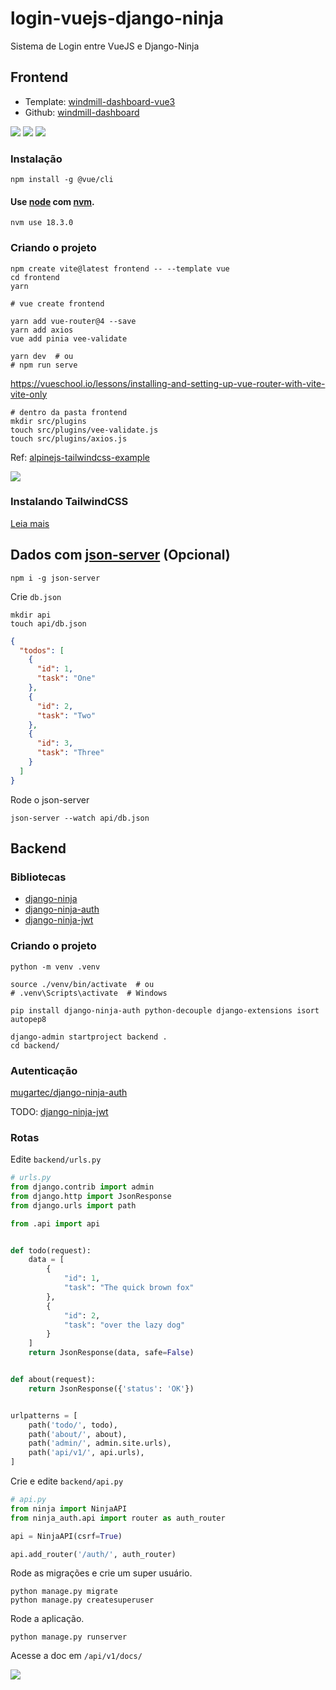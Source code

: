 # login-vuejs-django-ninja

Sistema de Login entre VueJS e Django-Ninja

## Frontend

* Template: [windmill-dashboard-vue3](https://github.com/ByDiamondHQ/windmill-dashboard-vue3)
* Github: [windmill-dashboard](https://github.com/estevanmaito/windmill-dashboard)

![](img/login2.png)
![](img/register.png)
![](img/forgot-password.png)

### Instalação

```
npm install -g @vue/cli
```

#### Use [node](https://nodejs.org/en/) com [nvm](https://github.com/nvm-sh/nvm).

```
nvm use 18.3.0
```


### Criando o projeto

```
npm create vite@latest frontend -- --template vue
cd frontend
yarn

# vue create frontend

yarn add vue-router@4 --save
yarn add axios
vue add pinia vee-validate

yarn dev  # ou
# npm run serve
```

https://vueschool.io/lessons/installing-and-setting-up-vue-router-with-vite-vite-only


```
# dentro da pasta frontend
mkdir src/plugins
touch src/plugins/vee-validate.js
touch src/plugins/axios.js
```

Ref: [alpinejs-tailwindcss-example](https://github.com/rg3915/alpinejs-tailwindcss-example)

![](https://camo.githubusercontent.com/433b9e46931996dab58a0231b202aad43e24ce6bd7c7f04c1e32fb88b1b43b61/68747470733a2f2f77696e646d696c6c75692e636f6d2f696d672f44617368626f6172642e706e67)

### Instalando TailwindCSS

[Leia mais](install_tailwind.md)


## Dados com [json-server](https://www.npmjs.com/package/json-server) (Opcional)

```
npm i -g json-server
```

Crie `db.json`

```
mkdir api
touch api/db.json
```

```json
{
  "todos": [
    {
      "id": 1,
      "task": "One"
    },
    {
      "id": 2,
      "task": "Two"
    },
    {
      "id": 3,
      "task": "Three"
    }
  ]
}
```

Rode o json-server

```
json-server --watch api/db.json
```


## Backend

### Bibliotecas

* [django-ninja](https://django-ninja.rest-framework.com/)
* [django-ninja-auth](https://github.com/mugartec/django-ninja-auth)
* [django-ninja-jwt](https://eadwincode.github.io/django-ninja-jwt/)

### Criando o projeto

```
python -m venv .venv

source ./venv/bin/activate  # ou
# .venv\Scripts\activate  # Windows

pip install django-ninja-auth python-decouple django-extensions isort autopep8

django-admin startproject backend .
cd backend/
```

### Autenticação

[mugartec/django-ninja-auth](https://github.com/mugartec/django-ninja-auth)

TODO: [django-ninja-jwt](https://eadwincode.github.io/django-ninja-jwt/)


### Rotas

Edite `backend/urls.py`

```python
# urls.py
from django.contrib import admin
from django.http import JsonResponse
from django.urls import path

from .api import api


def todo(request):
    data = [
        {
            "id": 1,
            "task": "The quick brown fox"
        },
        {
            "id": 2,
            "task": "over the lazy dog"
        }
    ]
    return JsonResponse(data, safe=False)


def about(request):
    return JsonResponse({'status': 'OK'})


urlpatterns = [
    path('todo/', todo),
    path('about/', about),
    path('admin/', admin.site.urls),
    path('api/v1/', api.urls),
]
```

Crie e edite `backend/api.py`

```python
# api.py
from ninja import NinjaAPI
from ninja_auth.api import router as auth_router

api = NinjaAPI(csrf=True)

api.add_router('/auth/', auth_router)
```

Rode as migrações e crie um super usuário.

```
python manage.py migrate
python manage.py createsuperuser
```

Rode a aplicação.

```
python manage.py runserver
```

Acesse a doc em `/api/v1/docs/`

![](img/docs.png)
